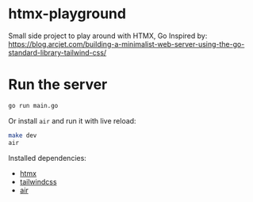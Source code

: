 # htmx-playground
Small side project to play around with HTMX, Go
Inspired by: https://blog.arcjet.com/building-a-minimalist-web-server-using-the-go-standard-library-tailwind-css/

# Run the server
```bash
go run main.go
```

Or install `air` and run it with live reload:
```bash
make dev
air
```

Installed dependencies:
- [htmx](https://htmx.org/)
- [tailwindcss](https://tailwindcss.com/)
- [air](https://github.com/air-verse/air)